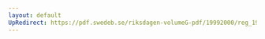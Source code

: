 ```yaml
---
layout: default
UpRedirect: https://pdf.swedeb.se/riksdagen-volumeG-pdf/19992000/reg_19992000/reg_19992000_0363.pdf
---
```

